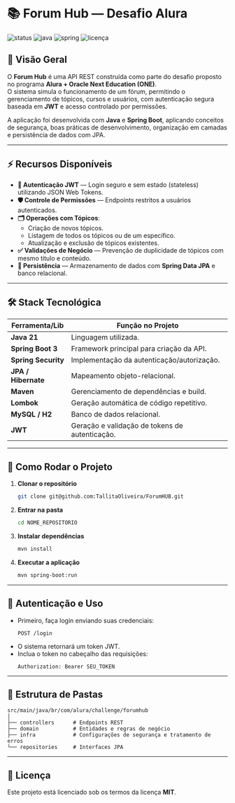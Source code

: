 # 📚 Forum Hub — Desafio Alura

![status](https://img.shields.io/badge/status-concluído-green) 
![java](https://img.shields.io/badge/Java-21-blue)
![spring](https://img.shields.io/badge/Spring%20Boot-3.5-brightgreen)
![licença](https://img.shields.io/badge/licença-MIT-lightgrey)

## 📝 Visão Geral

O **Forum Hub** é uma API REST construída como parte do desafio proposto no programa **Alura + Oracle Next Education (ONE)**.  
O sistema simula o funcionamento de um fórum, permitindo o gerenciamento de tópicos, cursos e usuários, com autenticação segura baseada em **JWT** e acesso controlado por permissões.

A aplicação foi desenvolvida com **Java** e **Spring Boot**, aplicando conceitos de segurança, boas práticas de desenvolvimento, organização em camadas e persistência de dados com JPA.

---

## ⚡ Recursos Disponíveis

- **🔐 Autenticação JWT** — Login seguro e sem estado (stateless) utilizando JSON Web Tokens.
- **🛡 Controle de Permissões** — Endpoints restritos a usuários autenticados.
- **🗂 Operações com Tópicos**:
  - Criação de novos tópicos.
  - Listagem de todos os tópicos ou de um específico.
  - Atualização e exclusão de tópicos existentes.
- **✅ Validações de Negócio** — Prevenção de duplicidade de tópicos com mesmo título e conteúdo.
- **💾 Persistência** — Armazenamento de dados com **Spring Data JPA** e banco relacional.

---

## 🛠 Stack Tecnológica

| Ferramenta/Lib  | Função no Projeto |
|-----------------|-------------------|
| **Java 21**     | Linguagem utilizada. |
| **Spring Boot 3** | Framework principal para criação da API. |
| **Spring Security** | Implementação da autenticação/autorização. |
| **JPA / Hibernate** | Mapeamento objeto-relacional. |
| **Maven** | Gerenciamento de dependências e build. |
| **Lombok** | Geração automática de código repetitivo. |
| **MySQL / H2** | Banco de dados relacional. |
| **JWT** | Geração e validação de tokens de autenticação. |

---

## 🚀 Como Rodar o Projeto

1. **Clonar o repositório**
   ```bash
   git clone git@github.com:TallitaOliveira/ForumHUB.git
   ```

2. **Entrar na pasta**
   ```bash
   cd NOME_REPOSITORIO
   ```

3. **Instalar dependências**
   ```bash
   mvn install
   ```

4. **Executar a aplicação**
   ```bash
   mvn spring-boot:run
   ```

---

## 🔑 Autenticação e Uso

- Primeiro, faça login enviando suas credenciais:
  ```
  POST /login
  ```
- O sistema retornará um token JWT.
- Inclua o token no cabeçalho das requisições:
  ```
  Authorization: Bearer SEU_TOKEN
  ```

---

## 📌 Estrutura de Pastas

```
src/main/java/br/com/alura/challenge/forumhub
│
├── controllers      # Endpoints REST
├── domain           # Entidades e regras de negócio
├── infra            # Configurações de segurança e tratamento de erros
└── repositories     # Interfaces JPA
```

---

## 📄 Licença

Este projeto está licenciado sob os termos da licença **MIT**.
